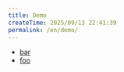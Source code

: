 ```yaml
---
title: Demo
createTime: 2025/09/13 22:41:39
permalink: /en/demo/
---
```


- [bar](./bar.md)
- [foo](./foo.md)
